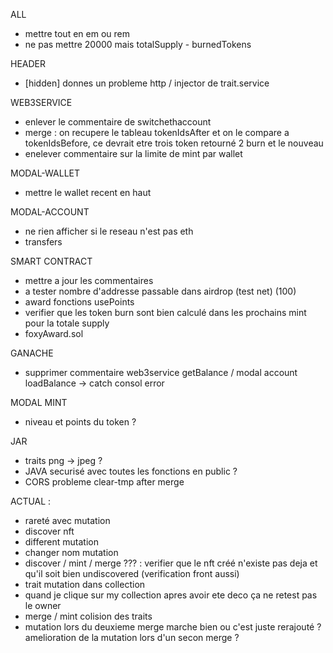 ALL
- mettre tout en em ou rem
- ne pas mettre 20000 mais totalSupply - burnedTokens

HEADER
- [hidden] donnes un probleme http / injector de trait.service

WEB3SERVICE
- enlever le commentaire de switchethaccount
- merge : on recupere le tableau tokenIdsAfter et on le compare a tokenIdsBefore, ce devrait etre trois token retourné 2 burn et le nouveau
- enelever commentaire sur la limite de mint par wallet

MODAL-WALLET
- mettre le wallet recent en haut

MODAL-ACCOUNT
- ne rien afficher si le reseau n'est pas eth
- transfers

SMART CONTRACT
- mettre a jour les commentaires
- a tester nombre d'addresse passable dans airdrop (test net) (100)
- award fonctions usePoints
- verifier que les token burn sont bien calculé dans les prochains mint pour la totale supply
- foxyAward.sol


GANACHE
- supprimer commentaire web3service getBalance / modal account loadBalance -> catch consol error

MODAL MINT
- niveau et points du token ?


JAR
- traits png -> jpeg ?
- JAVA securisé avec toutes les fonctions en public ?
- CORS probleme clear-tmp after merge



ACTUAL :
- rareté avec mutation
- discover nft
- different mutation
- changer nom mutation
- discover / mint / merge ??? : verifier que le nft créé n'existe pas deja et qu'il soit bien undiscovered (verification front aussi)
- trait mutation dans collection
- quand je clique sur my collection apres avoir ete deco ça ne retest pas le owner
- merge / mint colision des traits
- mutation lors du deuxieme merge marche bien ou c'est juste rerajouté ? amelioration de la mutation lors d'un secon merge ?
